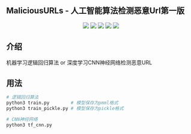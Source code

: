 ## MaliciousURLs - 人工智能算法检测恶意Url第一版

<p align="center">
    <a><img src="https://img.shields.io/github/issues/Coldwave96/MaliciousURLs"></a>
    <a><img src="https://img.shields.io/github/forks/Coldwave96/MaliciousURLs"></a>
    <a><img src="https://img.shields.io/github/stars/Coldwave96/MaliciousURLs"></a>
    <a><img src="https://img.shields.io/badge/Python-3-blue"></a>
    <a><img src="https://img.shields.io/badge/Platform-Windows%20Linux-orange"></a>
</p>

## 介绍
机器学习逻辑回归算法 or 深度学习CNN神经网络检测恶意URL

## 用法

```bash
# 逻辑回归算法
python3 train.py        # 模型保存为pmml格式
python3 train_pickle.py # 模型保存为pickle格式

# CNN神经网络
python3 tf_cnn.py
```

